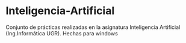 # Inteligencia-Artificial
Conjunto de prácticas realizadas en la asignatura Inteligencia Artificial (Ing.Informática UGR).
Hechas para windows
